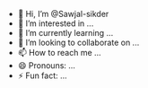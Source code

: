 - 👋 Hi, I’m @Sawjal-sikder
- 👀 I’m interested in ...
- 🌱 I’m currently learning ...
- 💞️ I’m looking to collaborate on ...
- 📫 How to reach me ...
- 😄 Pronouns: ...
- ⚡ Fun fact: ...

<!---
Sawjal-sikder/Sawjal-sikder is a ✨ special ✨ repository because its `README.md` (this file) appears on your GitHub profile.
You can click the Preview link to take a look at your changes.
--->
